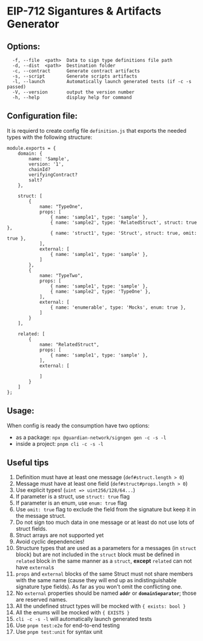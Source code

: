 # EIP-712 Sigantures & Artifacts Generator

## Options:
```
  -f, --file  <path>  Data to sign type definitions file path
  -d, --dist  <path>  Destination folder
  -c, --contract      Generate contract artifacts
  -s, --script        Generate scripts artifacts
  -l, --launch        Automatically launch generated tests (if -c -s passed)
  -V, --version       output the version number
  -h, --help          display help for command
```

## Configuration file:
It is requierd to create config file `definition.js` that exports the needed types with the following structure:
```
module.exports = {
    domain: {
        name: 'Sample',
        version: '1',
        chainId?
        verifyingContract?
        salt?
    },

    struct: [
        {
            name: "TypeOne", 
            props: [
                { name: 'sample1', type: 'sample' },
                { name: 'sample2', type: 'RelatedStruct', struct: true },
                { name: 'struct1', type: 'Struct', struct: true, omit: true },
            ],
            external: [
                { name: 'sample1', type: 'sample' },
            ]
        },
        {
            name: "TypeTwo",
            props: [
                { name: 'sample1', type: 'sample' },
                { name: 'sample2', type: 'TypeOne' },
            ],
            external: [
                { name: 'enumerable', type: 'Mocks', enum: true },
            ]
        }
    ],

    related: [
        {
            name: "RelatedStruct",
            props: [
                { name: 'sample1', type: 'sample' },
            ],
            external: [
                
            ]
        }
    ]
}; 
```

## Usage:

When config is ready the consumption have two options:
* as a package: `npx @guardian-network/signgen gen -c -s -l`
* inside a project: `pnpm cli -c -s -l`

## Useful tips
1. Definition must have at least one message (`def#struct.length > 0`)
1. Message must have at least one field (`def#struct#props.length > 0`)
1. Use explicit types! (`uint => uint256/128/64...`)
1. If parameter is a struct, use `struct: true` flag
1. If parameter is an enum, use `enum: true` flag
1. Use `omit: true` flag to exclude the field from the signature but keep it in the message struct.
1. Do not sign too much data in one message or at least do not use lots of struct fields.
1. Struct arrays are not supported yet
1. Avoid cyclic dependencies!
1. Structure types that are used as a parameters for a messages (in `struct` block) but are not included in the `struct` block must be defined in `related` block in the same manner as a `struct`, **except** `related` can not have `external`s
1. `props` and `external` blocks of the same Struct must not share members with the same name (cause they will end up as indistinguishable signature type fields). As far as you won't omit the conflicting one.
1. No `external` properties should be named **`addr`** or **`domainSeparator`**; those are reserved names.
1. All the undefined struct types will be mocked with `{ exists: bool }`
1. All the enums will be mocked with `{ EXISTS }`
1. `cli -c -s -l` will automatically launch generated tests
1. Use `pnpm test:e2e` for end-to-end testing
1. Use `pnpm test:unit` for syntax unit 
